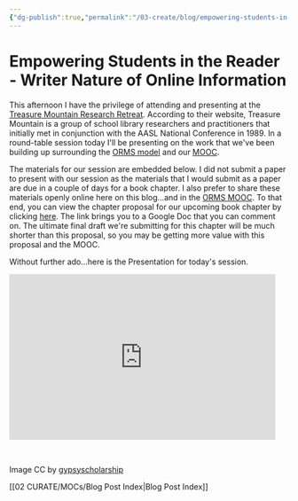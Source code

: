 ```yaml
---
{"dg-publish":true,"permalink":"/03-create/blog/empowering-students-in-the-reader-writer-nature-of-online-information/","title":"Empowering Students in the Reader/Writer Nature of Online Information","tags":["online-collaborative-inquiry","online-content-construction","online-reading-comprehension","orms"]}
---
```


# Empowering Students in the Reader - Writer Nature of Online Information

This afternoon I have the privilege of attending and presenting at the [Treasure Mountain Research Retreat](https://sites.google.com/site/treasuremtresearchretreat/). According to their website, Treasure Mountain is a group of school library researchers and practitioners that initially met in conjunction with the AASL National Conference in 1989. In a round-table session today I'll be presenting on the work that we've been building up surrounding the [ORMS model](http://wiobyrne.com/tag/orms/) and our [MOOC](https://sites.google.com/site/ormsmodel/).

The materials for our session are embedded below. I did not submit a paper to present with our session as the materials that I would submit as a paper are due in a couple of days for a book chapter. I also prefer to share these materials openly online here on this blog...and in the [ORMS MOOC](https://sites.google.com/site/ormsmodel/). To that end, you can view the chapter proposal for our upcoming book chapter by clicking [here](https://docs.google.com/document/d/1DxnqPxbsV7eA0Q2GVJ0w1T9Ex4W1kYr314jS4dX9yWM/edit). The link brings you to a Google Doc that you can comment on. The ultimate final draft we're submitting for this chapter will be much shorter than this proposal, so you may be getting more value with this proposal and the MOOC.

Without further ado...here is the Presentation for today's session.

<iframe src="https://docs.google.com/presentation/d/1uzhSTwpNbOoeLC5614cUS10iT_QXECbXujq5US1ukDw/embed?start=false&amp;loop=false&amp;delayms=3000" height="299" width="480" allowfullscreen="true" frameborder="0"></iframe>

 

Image CC by [gypsyscholarship](http://gypsyscholarship.blogspot.com/2010_03_01_archive.html)

[[02 CURATE/MOCs/Blog Post Index\|Blog Post Index]]